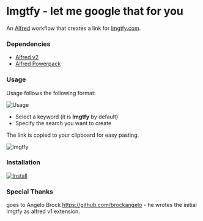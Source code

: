 # lmgtfy - let me google that for you
An [Alfred](http://alfredapp.com) workflow that creates a link for [lmgtfy.com](http://lmgtfy.com).

### Dependencies
* [Alfred v2](http://alfredapp.com)
* [Alfred Powerpack](http://www.alfredapp.com/powerpack)

### Usage

Usage follows the following format:


![Usage](http://approductive.files.wordpress.com/2012/05/lmgtfy_alfred.png)

* Select a keyword (it is **lmgtfy** by default)
* Specify the search you want to create

The link is copied to your clipboard for easy pasting.

![lmgtfy](http://approductive.files.wordpress.com/2012/05/lmgtfy_output.png)


### Installation

[![Install](https://raw.github.com/jousch/lmgtfy-alfredworkflow/master/Source/workflowicon.png)](https://github.com/jousch/lmgtfy-alfredworkflow/raw/master/lmgtfy.alfredworkflow?raw=true)

### Special Thanks

goes to Angelo Brock https://github.com/brockangelo - he wrotes the initial lmgtfy as alfred v1 extension.
